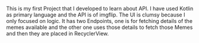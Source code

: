 This is my first Project that I developed to learn about API.
I have used Kotlin as primary language and the API is of imgflip. The UI is clumsy because I only focused on logic.
It has two Endpoints, one is for fetching details of the memes available and the other one uses those details to fetch those Memes and then they are placed in RecyclerView.
